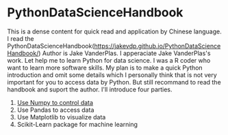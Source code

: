 # PythonDataScienceHandbook
This is a dense content for quick read and application by Chinese language.
I read the PythonDataScienceHandbook(https://jakevdp.github.io/PythonDataScienceHandbook/)
Author is Jake VanderPlas.
I apperaciate Jake VanderPlas's work. Let help me to learn Python for data science.
I was a R coder who want to learn more software skills.
My plan is to make a quick Python introduction and omit some details which I personally think
that is not very important for you to access data by Python. But still recommand to read the handbook and suport the author.
I'll introduce four parties.
1. [Use Numpy to control data](https://github.com/CharliePHLee/PythonDataScienceHandbook\NumPy.md)
2. Use Pandas to access data
3. Use Matplotlib to visualize data
4. Scikit-Learn package for machine learning
